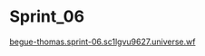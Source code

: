 # Sprint_06


[begue-thomas.sprint-06.sc1lgvu9627.universe.wf](begue-thomas.sprint-06.sc1lgvu9627.universe.wf)
